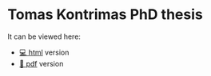 # Tomas Kontrimas PhD thesis

It can be viewed here:
- [:computer: html](tomaskontrimas.github.io/thesis/) version
- [:page_facing_up: pdf](https://github.com/tomaskontrimas/thesis/blob/gh-pages/Thesis.pdf) version
